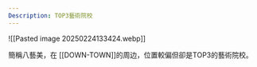 ```yaml
---
Description: TOP3藝術院校
---
```

 ![[Pasted image 20250224133424.webp]]

 簡稱八藝美，在 [[DOWN-TOWN]]的周边，位置較偏但卻是TOP3的藝術院校。